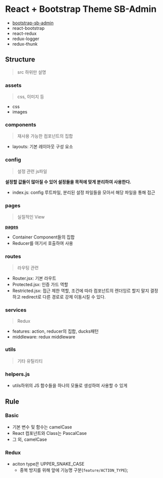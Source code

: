 # React + Bootstrap Theme SB-Admin

- [bootstrap-sb-admin](https://github.com/StartBootstrap/startbootstrap-sb-admin)
- react-bootstrap
- react-redux
- redux-logger
- redux-thunk

## Structure

> src 하위만 설명

### assets

> css, 이미지 등

- css
- images

### components

> 재사용 가능한 컴포넌트의 집합

- layouts: 기본 레이아웃 구성 요소

### config

> 설정 관련 js파일

**설정할 값들이 많아질 수 있어 설정들을 목적에 맞게 분리하여 사용한다.**

- index.js: config 루트파일, 분리된 설정 파일들을 모아서 해당 파일을 통해 접근

### pages

> 실질적인 View

**[pages](./src/pages/README.md)**

- Container Component들의 집합
- Reducer를 여기서 호출하여 사용

### routes

> 라우팅 관련

- Router.jsx: 기본 라우트
- Protected.jsx: 인증 가드 역할
- Restricted.jsx: 접근 제한 역할, 조건에 따라 컴포넌트의 렌더잉르 할지 말지 결정하고 redirect로 다른 경로로 강제 이동시킬 수 있다.

### services

> Redux

- features: action, reducer의 집합, ducks패턴
- middleware: redux middleware

### utils

> 기타 유틸리티

### helpers.js

- utils하위의 JS 함수들을 하나의 모듈로 생성하여 사용할 수 있게

## Rule

### Basic

- 기본 변수 및 함수는 camelCase
- React 컴포넌트와 Class는 PascalCase
- 그 외, camelCase

### Redux

- aciton type은 UPPER_SNAKE_CASE
    - 중복 방지를 위해 앞에 기능명 구분(```feature/ACTION_TYPE```);
